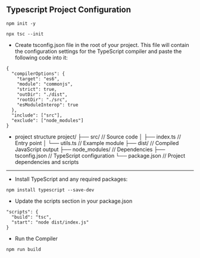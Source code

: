 ## Typescript Project Configuration

```
npm init -y
```

```
npx tsc --init
```

- Create tsconfig.json file in the root of your project. This file will contain the configuration settings for the TypeScript compiler and paste the following code into it:

```
{
  "compilerOptions": {
    "target": "es6",
    "module": "commonjs",
    "strict": true,
    "outDir": "./dist",
    "rootDir": "./src",
    "esModuleInterop": true
  },
  "include": ["src"],
  "exclude": ["node_modules"]
}

```

- project structure
  project/
  ├── src/ // Source code
  │ ├── index.ts // Entry point
  │ └── utils.ts // Example module
  ├── dist/ // Compiled JavaScript output
  ├── node_modules/ // Dependencies
  ├── tsconfig.json // TypeScript configuration
  └── package.json // Project dependencies and scripts

---

- Install TypeScript and any required packages:

```
npm install typescript --save-dev
```

- Update the scripts section in your package.json

```
"scripts": {
  "build": "tsc",
  "start": "node dist/index.js"
}
```

- Run the Compiler

```
npm run build
```

